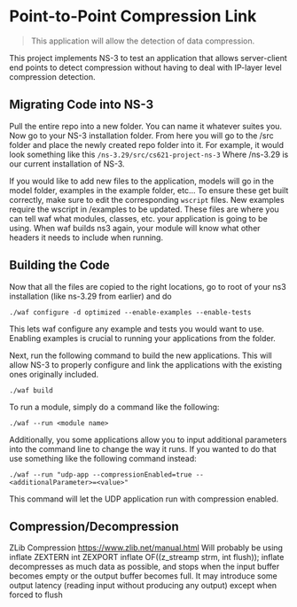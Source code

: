 # Point-to-Point Compression Link
> This application will allow the detection of data compression.

This project implements NS-3 to test an application that allows server-client end points to detect compression without having to deal with IP-layer level compression detection.

## Migrating Code into NS-3

Pull the entire repo into a new folder. You can name it whatever suites you. Now go to your NS-3 installation folder. From here you will go to the /src folder and place the newly created repo folder into it. For example, it would look something like this ```/ns-3.29/src/cs621-project-ns-3``` Where /ns-3.29 is our current installation of NS-3.

If you would like to add new files to the application, models will go in the model folder, examples in the example folder, etc... To ensure these get built correctly, make sure to edit the corresponding `wscript` files. New examples require the wscript in /examples to be updated. These files are where you can tell waf what modules, classes, etc. your application is going to be using. When waf builds ns3 again, your module will know what other headers it needs to include when running. 

## Building the Code

Now that all the files are copied to the right locations, go to root of your ns3 installation (like ns-3.29 from earlier) and do

```
./waf configure -d optimized --enable-examples --enable-tests
```

This lets waf configure any example and tests you would want to use. Enabling examples is crucial to running your applications from the folder.

Next, run the following command to build the new applications. This will allow NS-3 to properly configure and link the applications with the existing ones originally included.

```
./waf build
```

To run a module, simply do a command like the following: 

```
./waf --run <module name>
```

Additionally, you some applications allow you to input additional parameters into the command line to change the way it runs. If you wanted to do that use something like the following command instead:

```
./waf --run "udp-app --compressionEnabled=true --<additionalParameter>=<value>"
```

This command  will let the UDP application run with compression enabled. 

## Compression/Decompression

ZLib Compression
https://www.zlib.net/manual.html
Will probably be using inflate
ZEXTERN int ZEXPORT inflate OF((z_streamp strm, int flush));
inflate decompresses as much data as possible, and stops when the input buffer becomes empty or the output buffer becomes full. It may introduce some output latency (reading input without producing any output) except when forced to flush

